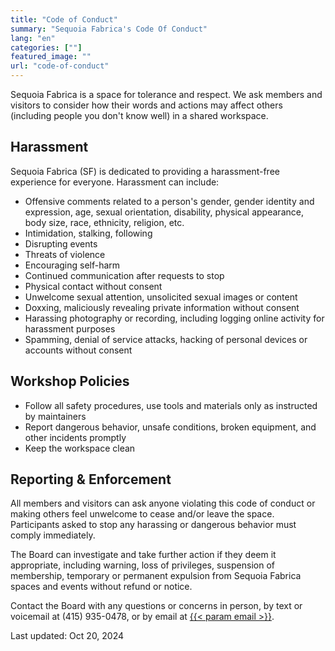 ```yaml
---
title: "Code of Conduct"
summary: "Sequoia Fabrica's Code Of Conduct"
lang: "en"
categories: [""]
featured_image: ""
url: "code-of-conduct"
---
```



Sequoia Fabrica is a space for tolerance and respect. We ask members and visitors to consider how their words and actions may affect others (including people you don't know well) in a shared workspace.

## Harassment

Sequoia Fabrica (SF) is dedicated to providing a harassment-free experience for everyone. Harassment can include:

- Offensive comments related to a person's gender, gender identity and expression, age, sexual orientation, disability, physical appearance, body size, race, ethnicity, religion, etc.
- Intimidation, stalking, following
- Disrupting events
- Threats of violence
- Encouraging self-harm
- Continued communication after requests to stop
- Physical contact without consent
- Unwelcome sexual attention, unsolicited sexual images or content
- Doxxing, maliciously revealing private information without consent
- Harassing photography or recording, including logging online activity for harassment purposes
- Spamming, denial of service attacks, hacking of personal devices or accounts without consent

## Workshop Policies

* Follow all safety procedures, use tools and materials only as instructed by maintainers
* Report dangerous behavior, unsafe conditions, broken equipment, and other incidents promptly
* Keep the workspace clean 

## Reporting & Enforcement

All members and visitors can ask anyone violating this code of conduct or making others feel unwelcome to cease and/or leave the space. Participants asked to stop any harassing or dangerous behavior must comply immediately.

The Board can investigate and take further action if they deem it appropriate, including warning, loss of privileges, suspension of membership, temporary or permanent expulsion from Sequoia Fabrica spaces and events without refund or notice. 

Contact the Board with any questions or concerns in person, by text or voicemail at (415) 935-0478, or by email at <a href="mailto:{{< param email >}}">{{< param email >}}</a>.

Last updated: Oct 20, 2024
